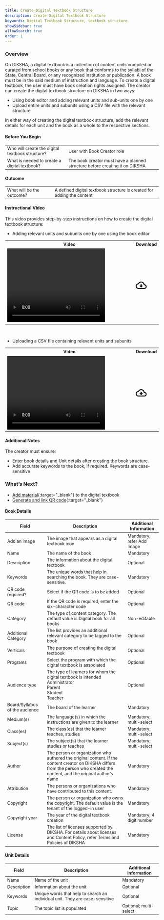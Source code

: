 ```yaml
---
title: Create Digital Textbook Structure 
description: Create Digital Textbook Structure
keywords: Digital Textbook Structure, textbook structure
showSidebar: true
allowSearch: true
order: 1
---
```


### Overview   

On DIKSHA, a digital textbook is a collection of content units compiled or curated from school books or any book that conforms to the syllabi of the State, Central Board, or any recognized institution or publication. A book must be in the said medium of instruction and language. To create a digital textbook, the user must have book creation rights assigned. The creator can create the digital textbook structure on DIKSHA in two ways:  

* Using book editor and adding relevant units and sub-units one by one 
* Upload entire units and subunits using a CSV file with the relevant structure 
  
In either way of creating the digital textbook structure, add the relevant details for each unit and the book as a whole to the respective sections.  


#### Before You Begin

<table>
<tr><td>Who will create the digital textbook structure?</td>
<td>User with Book Creator role</td>
</tr>
<tr><td>What is needed to create a digital textbook?</td>
<td>The book creator must have a planned structure before creating it on DIKSHA</td></tr>
</table>


#### Outcome

<table>
<tr><td>What will be the outcome?</td>
<td>A defined digital textbook structure is created for adding the content</td></tr>
</table>
	
	
#### Instructional Video  

This video provides step-by-step instructions on how to create the digital textbook structure:

* Adding relevant units and subunits one by one using the book editor

<table>
  <tr>
    <th style="width:85%;">Video</th>
    <th style="width:15%;">Download</th>
  </tr>
  <tr>
    <td><video width="320" height="240" controls><source src="../videos/book-creation-adding-units-manually.mp4" type="video/mp4"></video></td>
    <td class="text-center"><a href="../videos/book-creation-adding-units-manually.mp4" download><img src="../../../assets/imgs/icons/outline_cloud_download.png"></a></td>
  </tr>
</table>

<br>

* Uploading a CSV file containing relevant units and subunits 

<table>
  <tr>
    <th style="width:85%;">Video</th>
    <th style="width:15%;">Download</th>
  </tr>
  <tr>
    <td><video width="320" height="240" controls><source src="../videos/book-creation-using-csv.mp4" type="video/mp4"></video></td>
    <td class="text-center"><a href="../videos/book-creation-using-csv.mp4" download><img src="../../../assets/imgs/icons/outline_cloud_download.png"></a></td>
  </tr>
</table>


#### Additional Notes  

The creator must ensure:  

* Enter book details and Unit details after creating the book structure.   
* Add accurate keywords to the book, if required. Keywords are case-sensitive  

### What’s Next?  

* [Add material](./add-book-material.html){:target="_blank"} to the digital textbook  
* [Generate and link QR code](./book-qr-code.html){:target="_blank"}


#### Book Details

| Field  		| 	Description								  |  Additional Information  |
|-------------|--------------------------------------------|-------------------------|
| Add an image	|	The image that appears as a digital textbook icon | Mandatory; refer Add Image |
| Name			|	The name of the book				  |	Mandatory |
| Description |	The information about the digital textbook		  |	Optional | 
| Keywords		| The unique words that help in searching the book. They are case-sensitive. | Mandatory |
| QR code required? | Select if the QR code is to be added | Optional |
| QR code	| If the QR code is required, enter the six-character code	| Optional |
| Category | The type of content category. The default value is Digital book for all books | Non-editable |
| Additional Category | The list provides an additional relevant category to be tagged to the book | Optional |
| Verticals 	| The purpose of creating the digital textbook 		| Optional	|
| Programs 		| Select the program with which the digital textbook is associated	| Optional |
| Audience type | The type of learners for whom the digital textbook is intended Administrator<br>Parent<br>Student<br>Teacher | Optional |
| Board/Syllabus of the audience | The board of the learner | Mandatory |
| Medium(s) 	| The language(s) in which the instructions are given to the learner  | Mandatory; multi-select |
| Class(es) 	| The class(es) that the learner teaches, studies | Mandatory; multi-select |
| Subject(s) | The subject(s) that the learner studies or teaches | Mandatory; multi-select |
| Author	| The person or organization who authored the original content. If the content creator on DIKSHA differs from the person who created the content, add the original author’s name | Mandatory |
| Attribution | The persons or organizations who have contributed to this content. | Mandatory |
| Copyright | The person or organization who owns the copyright. The default value is the tenant of the logged-in user | Mandatory |
| Copyright year | The year of the digital textbook creation | Mandatory; 4 digit number |
| License | The list of licenses supported by DIKSHA. For details about licenses and Content Policy, refer Terms and Policies of DIKSHA | Mandatory |
	

#### Unit Details  

| Field 		|	Description 		| Additional information | 
|--------------|------------------------|------------------------|
| Name | Name of the unit			|	Mandatory |
| Description | Information about the unit | Optional	|
| Keywords	| Unique words that help to search an individual unit. They are case-sensitive | Optional |
| Topic | The topic list is populated | Optional; multi-select|
